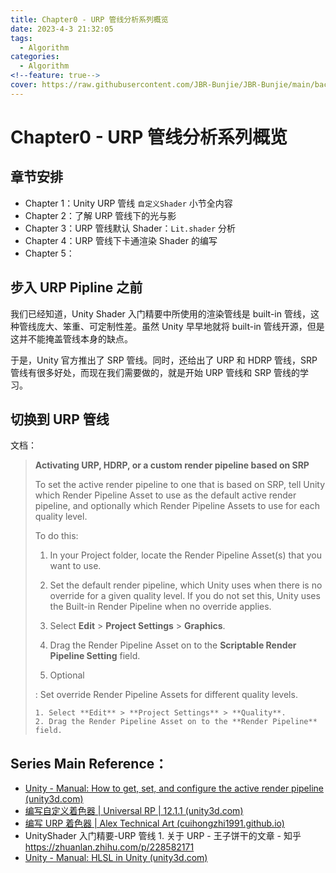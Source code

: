 ```yaml
---
title: Chapter0 - URP 管线分析系列概览
date: 2023-4-3 21:32:05
tags:
  - Algorithm
categories:
  - Algorithm
<!--feature: true-->
cover: https://raw.githubusercontent.com/JBR-Bunjie/JBR-Bunjie/main/back.jpg
---
```


# Chapter0 - URP 管线分析系列概览

## 章节安排

- Chapter 1：Unity URP 管线 `自定义Shader` 小节全内容
- Chapter 2：了解 URP 管线下的光与影
- Chapter 3：URP 管线默认 Shader：`Lit.shader` 分析
- Chapter 4：URP 管线下卡通渲染 Shader 的编写
- Chapter 5：

## 步入 URP Pipline 之前

我们已经知道，Unity Shader 入门精要中所使用的渲染管线是 built-in 管线，这种管线庞大、笨重、可定制性差。虽然 Unity 早早地就将 built-in 管线开源，但是这并不能掩盖管线本身的缺点。

于是，Unity 官方推出了 SRP 管线。同时，还给出了 URP 和 HDRP 管线，SRP 管线有很多好处，而现在我们需要做的，就是开始 URP 管线和 SRP 管线的学习。

## 切换到 URP 管线

文档：

> **Activating URP, HDRP, or a custom render pipeline based on SRP**
>
> To set the active render pipeline to one that is based on SRP, tell Unity which Render Pipeline Asset to use as the default active render pipeline, and optionally which Render Pipeline Assets to use for each quality level.
>
> To do this:
>
> 1.  In your Project folder, locate the Render Pipeline Asset(s) that you want to use.
>
> 2.  Set the default render pipeline, which Unity uses when there is no override for a given quality level. If you do not set this, Unity uses the Built-in Render Pipeline when no override applies.
>
> 3.  Select **Edit** > **Project Settings** > **Graphics**.
> 4.  Drag the Render Pipeline Asset on to the **Scriptable Render Pipeline Setting** field.
>
> 5.  Optional
>
> : Set override Render Pipeline Assets for different quality levels.
>
>     1. Select **Edit** > **Project Settings** > **Quality**.
>     2. Drag the Render Pipeline Asset on to the **Render Pipeline** field.

## Series Main Reference：

- [Unity - Manual: How to get, set, and configure the active render pipeline (unity3d.com)](https://docs.unity3d.com/Manual/srp-setting-render-pipeline-asset.html)
- [编写自定义着色器 | Universal RP | 12.1.1 (unity3d.com)](https://docs.unity3d.com/cn/Packages/com.unity.render-pipelines.universal@12.1/manual/writing-custom-shaders-urp.html)
- [编写 URP 着色器 | Alex Technical Art (cuihongzhi1991.github.io)](https://cuihongzhi1991.github.io/blog/2020/06/08/urpshadercode/)
- UnityShader 入门精要-URP 管线 1. 关于 URP - 王子饼干的文章 - 知乎 https://zhuanlan.zhihu.com/p/228582171
- [Unity - Manual: HLSL in Unity (unity3d.com)](https://docs.unity3d.com/Manual/SL-ShaderPrograms.html)
